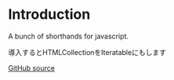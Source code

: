 # Introduction

A bunch of shorthands for javascript.

導入するとHTMLCollectionをIteratableにもします

[GitHub source](https://github.com/S--Minecraft/ShortQuery.js/)